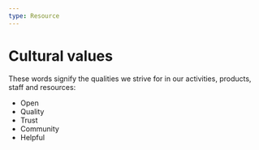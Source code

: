 ```yaml
---
type: Resource
---
```


# Cultural values

These words signify the qualities we strive for in our activities, products, staff and resources:
* Open
* Quality
* Trust
* Community
* Helpful
